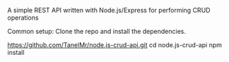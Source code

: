 A simple REST API written with Node.js/Express for performing CRUD operations

Common setup:
Clone the repo and install the dependencies.

https://github.com/TanelMr/node.js-crud-api.git
cd node.js-crud-api
npm install
